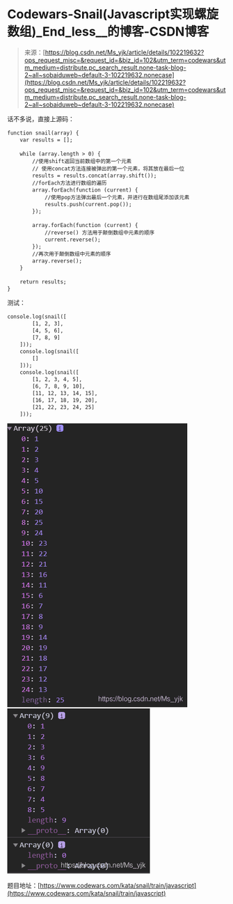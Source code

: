 <!--yml
category: codewars
date: 2022-08-13 11:50:31
-->

# Codewars-Snail(Javascript实现螺旋数组)_End_less__的博客-CSDN博客

> 来源：[https://blog.csdn.net/Ms_yjk/article/details/102219632?ops_request_misc=&request_id=&biz_id=102&utm_term=codewars&utm_medium=distribute.pc_search_result.none-task-blog-2~all~sobaiduweb~default-3-102219632.nonecase](https://blog.csdn.net/Ms_yjk/article/details/102219632?ops_request_misc=&request_id=&biz_id=102&utm_term=codewars&utm_medium=distribute.pc_search_result.none-task-blog-2~all~sobaiduweb~default-3-102219632.nonecase)

话不多说，直接上源码：

```
function snail(array) {
    var results = [];

    while (array.length > 0) {
        //使用shift返回当前数组中的第一个元素
        // 使用concat方法连接被弹出的第一个元素，将其放在最后一位
        results = results.concat(array.shift());
        //forEach方法进行数组的遍历
        array.forEach(function (current) {
            //使用pop方法弹出最后一个元素，并进行在数组尾添加该元素
            results.push(current.pop());
        });

        array.forEach(function (current) {
            //reverse() 方法用于颠倒数组中元素的顺序
            current.reverse();
        });
        //再次用于颠倒数组中元素的顺序
        array.reverse();
    }

    return results;
}
```

测试：

```
console.log(snail([
        [1, 2, 3],
        [4, 5, 6],
        [7, 8, 9]
    ]));
    console.log(snail([
        []
    ]));
    console.log(snail([
        [1, 2, 3, 4, 5],
        [6, 7, 8, 9, 10],
        [11, 12, 13, 14, 15],
        [16, 17, 18, 19, 20],
        [21, 22, 23, 24, 25]
    ]));
```

![](img/9132cd8101d99a88d49abc0ffa1b6d8a.png)![](img/e90d7bea8a97a79ac1c66554a5259604.png)

题目地址：[https://www.codewars.com/kata/snail/train/javascript](https://www.codewars.com/kata/snail/train/javascript)